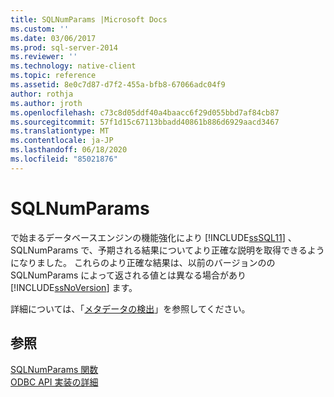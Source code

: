 ```yaml
---
title: SQLNumParams |Microsoft Docs
ms.custom: ''
ms.date: 03/06/2017
ms.prod: sql-server-2014
ms.reviewer: ''
ms.technology: native-client
ms.topic: reference
ms.assetid: 8e0c7d87-d7f2-455a-bfb8-67066adc04f9
author: rothja
ms.author: jroth
ms.openlocfilehash: c73c8d05ddf40a4baacc6f29d055bbd7af84cb87
ms.sourcegitcommit: 57f1d15c67113bbadd40861b886d6929aacd3467
ms.translationtype: MT
ms.contentlocale: ja-JP
ms.lasthandoff: 06/18/2020
ms.locfileid: "85021876"
---
```

# <a name="sqlnumparams"></a>SQLNumParams
  で始まるデータベースエンジンの機能強化により [!INCLUDE[ssSQL11](../../includes/sssql11-md.md)] 、SQLNumParams で、予期される結果についてより正確な説明を取得できるようになりました。 これらのより正確な結果は、以前のバージョンのの SQLNumParams によって返される値とは異なる場合があり [!INCLUDE[ssNoVersion](../../includes/ssnoversion-md.md)] ます。  
  
 詳細については、「[メタデータの検出](../native-client/features/metadata-discovery.md)」を参照してください。  
  
## <a name="see-also"></a>参照  
 [SQLNumParams 関数](https://go.microsoft.com/fwlink/?LinkId=58404)   
 [ODBC API 実装の詳細](odbc-api-implementation-details.md)  
  
  

